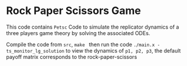 # Rock Paper Scissors Game 

This code contains `Petsc` Code to simulate the replicator dynamics of a three players game theory by solving the associated ODEs. 

Compile the code from `src`, `make ` then run the code `./main.x -ts_monitor_lg_solution` to view the dynamics of `p1, p2, p3`, the default payoff matrix corresponds to the rock-paper-scissors   
